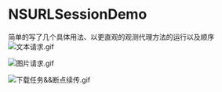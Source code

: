# NSURLSessionDemo



简单的写了几个具体用法、以更直观的观测代理方法的运行以及顺序
![文本请求.gif](https://upload-images.jianshu.io/upload_images/1552225-8d260ade2848a36c.gif?imageMogr2/auto-orient/strip)

![图片请求.gif](https://upload-images.jianshu.io/upload_images/1552225-9f278625f570fa0e.gif?imageMogr2/auto-orient/strip)

![下载任务&&断点续传.gif](https://upload-images.jianshu.io/upload_images/1552225-0f03b50639cf0797.gif?imageMogr2/auto-orient/strip)

